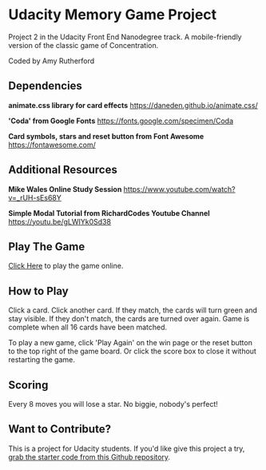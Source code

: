 # Udacity Memory Game Project

Project 2 in the Udacity Front End Nanodegree track. A mobile-friendly version of the classic game of Concentration.

Coded by Amy Rutherford

## Dependencies
**animate.css library for card effects**
https://daneden.github.io/animate.css/

**'Coda' from Google Fonts**
https://fonts.google.com/specimen/Coda

**Card symbols, stars and reset button from Font Awesome**
https://fontawesome.com/

## Additional Resources
**Mike Wales Online Study Session** 
https://www.youtube.com/watch?v=_rUH-sEs68Y

**Simple Modal Tutorial from RichardCodes Youtube Channel** 
https://youtu.be/gLWIYk0Sd38

## Play The Game
[Click Here](https://gallant-booth-5a688e.netlify.com/) to play the game online.

## How to Play

Click a card. Click another card. If they match, the cards will turn green and stay visible. If they don't match, the cards are turned over again. Game is complete when all 16 cards have been matched.

To play a new game, click 'Play Again' on the win page or the reset button to the top right of the game board. Or click the score box to close it without restarting the game.

## Scoring
Every 8 moves you will lose a star. No biggie, nobody's perfect!

## Want to Contribute?
This is a project for Udacity students. If you'd like give this project a try, [grab the starter code from this Github repository](https://github.com/udacity/fend-project-memory-game).